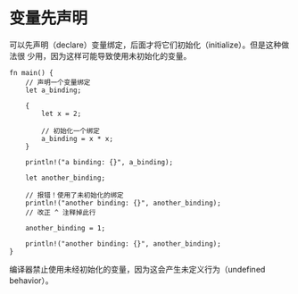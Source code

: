 # 变量先声明

可以先声明（declare）变量绑定，后面才将它们初始化（initialize）。但是这种做法很
少用，因为这样可能导致使用未初始化的变量。

```rust,editable,ignore,mdbook-runnable
fn main() {
    // 声明一个变量绑定
    let a_binding;

    {
        let x = 2;

        // 初始化一个绑定
        a_binding = x * x;
    }

    println!("a binding: {}", a_binding);

    let another_binding;

    // 报错！使用了未初始化的绑定
    println!("another binding: {}", another_binding);
    // 改正 ^ 注释掉此行

    another_binding = 1;

    println!("another binding: {}", another_binding);
}
```

编译器禁止使用未经初始化的变量，因为这会产生未定义行为（undefined behavior）。
